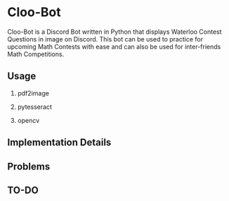 # Cloo-Bot
Cloo-Bot is a Discord Bot written in Python that displays Waterloo Contest Questions in image on Discord. This bot can be used to practice for upcoming Math Contests with ease and can also be used for inter-friends Math Competitions.

## Usage

1. pdf2image

2. pytesseract

3. opencv

## Implementation Details

## Problems

## TO-DO
